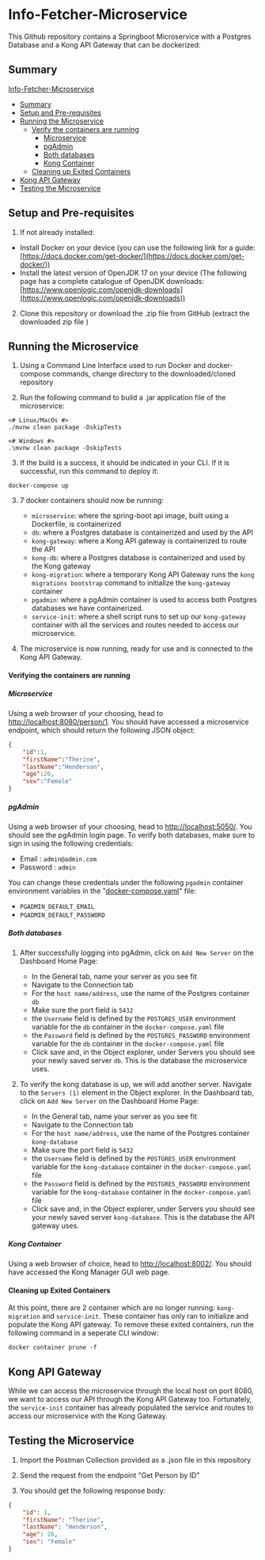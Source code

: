 # Info-Fetcher-Microservice

This Github repository contains a Springboot Microservice with a Postgres Database and a Kong API Gateway that can be dockerized:

## Summary

[Info-Fetcher-Microservice](#info-fetcher-microservice)
* [Summary](#summary)
* [Setup and Pre-requisites](#setup-and-pre-requisites)
* [Running the Microservice](#running-the-microservice)
    * [Verify the containers are running](#verifying-the-containers-are-running)
        * [Microservice](#microservice)
        * [pgAdmin](#pgadmin)
        * [Both databases](#both-databases)
        * [Kong Container](#kong-container)
    * [Cleaning up Exited Containers](#cleaning-up-exited-containers)
* [Kong API Gateway](#kong-api-gateway)
* [Testing the Microservice](#testing-the-microservice)


## Setup and Pre-requisites

1. If not already installed:

- Install Docker on your device (you can use the following link for a guide: [https://docs.docker.com/get-docker/](https://docs.docker.com/get-docker/))
- Install the latest version of OpenJDK 17 on your device (The following page has a complete catalogue of OpenJDK downloads: [https://www.openlogic.com/openjdk-downloads](https://www.openlogic.com/openjdk-downloads))

2. Clone this repository or download the .zip file from GitHub (extract the downloaded zip file )

## Running the Microservice

1. Using a Command Line Interface used to run Docker and docker-compose commands, change directory to the downloaded/cloned repository

2. Run the following command to build a .jar application file of the microservice: 

```
<# Linux/MacOs #>
./mvnw clean package -DskipTests

<# Windows #>
.\mvnw clean package -DskipTests
```
3. If the build is a success, it should be indicated in your CLI. If it is successful, run this command to deploy it:

```
docker-compose up
```

3. 7 docker containers should now be running:
    * `microservice`: where the spring-boot api image, built using a Dockerfile, is containerized
    * `db`: where a Postgres database is containerized and used by the API
    * `kong-gateway`: where a Kong API gateway is containerized to route the API
    * `kong-db`: where a Postgres database is containerized and used by the Kong gateway
    * `kong-migration`: where a temporary Kong API Gateway runs the `kong migrations bootstrap` command to initialize the `kong-gateway` container
    * `pgadmin`: where a pgAdmin container is used to access both Postgres databases we have containerized.
    * `service-init`: where a shell script runs to set up our `kong-gateway` container with all the services and routes needed to access our microservice.

4. The microservice is now running, ready for use and is connected to the Kong API Gateway.

#### Verifying the containers are running

##### Microservice

Using a web browser of your choosing, head to <http://localhost:8080/person/1>. You should have accessed a microservice endpoint, which should return the following JSON object:
``` json
{
    "id":1,
    "firstName":"Therine",
    "lastName":"Henderson",
    "age":26,
    "sex":"Female"
}
```

##### pgAdmin

Using a web browser of your choosing, head to <http://localhost:5050/>. You should see the pgAdmin login page. To verify both databases, make sure to sign in using the following credentials:

* Email : `admin@admin.com`
* Password : `admin`

You can change these credentials under the following `pgadmin` container environment variables in the "[docker-compose.yaml](https://github.com/mpirotaiswilton-IW/Info-Fetcher-Microservice/blob/main/docker-compose.yaml)" file: 

* `PGADMIN_DEFAULT_EMAIL`
* `PGADMIN_DEFAULT_PASSWORD`

##### Both databases

1. After successfully logging into pgAdmin, click on `Add New Server` on the Dashboard Home Page:
    * In the General tab, name your server as you see fit
    * Navigate to the Connection tab
    * For the `host name/address`, use the name of the Postgres container `db`
    * Make sure the port field is `5432`
    * the `Username` field is defined by the `POSTGRES_USER` environment variable for the `db` container in the `docker-compose.yaml` file
    * the `Password` field is defined by the `POSTGRES_PASSWORD` environment variable for the `db` container in the `docker-compose.yaml` file
    * Click save and, in the Object explorer, under Servers you should see your newly saved server `db`. This is the database the microservice uses.

2. To verify the kong database is up, we will add another server. Navigate to the `Servers (1)` element in the Object explorer. In the Dashboard tab, click on `Add New Server` on the Dashboard Home Page:
    * In the General tab, name your server as you see fit
    * Navigate to the Connection tab
    * For the `host name/address`, use the name of the Postgres container `kong-database`
    * Make sure the port field is `5432`
    * the `Username` field is defined by the `POSTGRES_USER` environment variable for the `kong-database` container in the `docker-compose.yaml` file
    * the `Password` field is defined by the `POSTGRES_PASSWORD` environment variable for the `kong-database` container in the `docker-compose.yaml` file
    * Click save and, in the Object explorer, under Servers you should see your newly saved server `kong-database`. This is the database the API gateway uses.

##### Kong Container

Using a web browser of choice, head to <http://localhost:8002/>. You should have accessed the Kong Manager GUI web page.

#### Cleaning up Exited Containers

At this point, there are 2 container which are no longer running: `kong-migration` and `service-init`. These container has only ran to initialize and populate the Kong API gateway. To remove these exited containers, run the following command in a seperate CLI window: 
```
docker container prune -f
```

## Kong API Gateway

While we can access the microservice through the local host on port 8080, we want to access our API through the Kong API Gateway too. Fortunately, the `service-init` container has already populated the service and routes to access our microservice with the Kong Gateway.

## Testing the Microservice

1. Import the Postman Collection provided as a .json file in this repository

2. Send the request from the endpoint "Get Person by ID"

3. You should get the following response body:

```json
{
    "id": 1,
    "firstName": "Therine",
    "lastName": "Henderson",
    "age": 26,
    "sex": "Female"
}
```